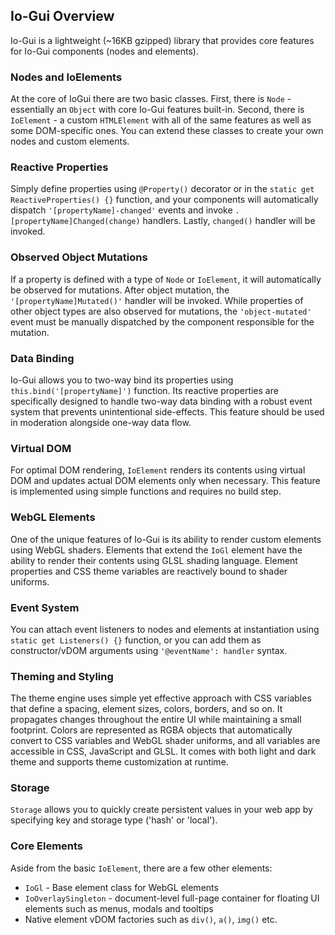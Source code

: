 ## Io-Gui Overview
Io-Gui is a lightweight (~16KB gzipped) library that provides core features for Io-Gui components (nodes and elements).

### Nodes and IoElements
At the core of IoGui there are two basic classes. First, there is `Node` - essentially an `Object` with core Io-Gui features built-in. Second, there is `IoElement` - a custom `HTMLElement` with all of the same features as well as some DOM-specific ones. You can extend these classes to create your own nodes and custom elements.

### Reactive Properties
Simply define properties using `@Property()` decorator or in the `static get ReactiveProperties() {}` function, and your components will automatically dispatch `'[propertyName]-changed'` events and invoke `.[propertyName]Changed(change)` handlers. Lastly, `changed()` handler will be invoked.

### Observed Object Mutations
If a property is defined with a type of `Node` or `IoElement`, it will automatically be observed for mutations. After object mutation, the `'[propertyName]Mutated()'` handler will be invoked. While properties of other object types are also observed for mutations, the `'object-mutated'` event must be manually dispatched by the component responsible for the mutation.

### Data Binding
Io-Gui allows you to two-way bind its properties using `this.bind('[propertyName]')` function. Its reactive properties are specifically designed to handle two-way data binding with a robust event system that prevents unintentional side-effects. This feature should be used in moderation alongside one-way data flow.

### Virtual DOM
For optimal DOM rendering, `IoElement` renders its contents using virtual DOM and updates actual DOM elements only when necessary. This feature is implemented using simple functions and requires no build step.

### WebGL Elements
One of the unique features of Io-Gui is its ability to render custom elements using WebGL shaders. Elements that extend the `IoGl` element have the ability to render their contents using GLSL shading language. Element properties and CSS theme variables are reactively bound to shader uniforms.

### Event System
You can attach event listeners to nodes and elements at instantiation using `static get Listeners() {}` function, or you can add them as constructor/vDOM arguments using `'@eventName': handler` syntax.

### Theming and Styling
The theme engine uses simple yet effective approach with CSS variables that define a spacing, element sizes, colors, borders, and so on. It propagates changes throughout the entire UI while maintaining a small footprint. Colors are represented as RGBA objects that automatically convert to CSS variables and WebGL shader uniforms, and all variables are accessible in CSS, JavaScript and GLSL. It comes with both light and dark theme and supports theme customization at runtime.

### Storage
`Storage` allows you to quickly create persistent values in your web app by specifying key and storage type ('hash' or 'local').

### Core Elements
Aside from the basic `IoElement`, there are a few other elements:
* `IoGl` - Base element class for WebGL elements
* `IoOverlaySingleton` - document-level full-page container for floating UI elements such as menus, modals and tooltips
* Native element vDOM factories such as `div()`, `a()`, `img()` etc.